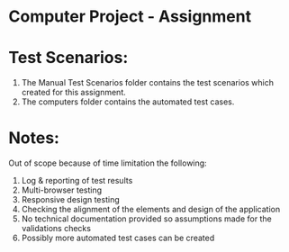 # Computer Project - Assignment

# Test Scenarios:
1. The Manual Test Scenarios folder contains the test scenarios which created for this assignment.
2. The computers folder contains the automated test cases.

# Notes:
Out of scope because of time limitation the following:
1. Log & reporting of test results
2. Multi-browser testing
3. Responsive design testing
4. Checking the alignment of the elements and design of the application
5. No technical documentation provided so assumptions made for the validations checks
6. Possibly more automated test cases can be created
